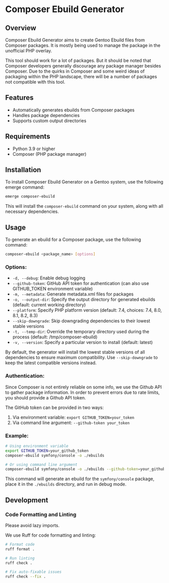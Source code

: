 # Composer Ebuild Generator

## Overview

Composer Ebuild Generator aims to create Gentoo Ebuild files from Composer packages.
It is mostly being used to manage the package in the unofficial PHP overlay.

This tool should work for a lot of packages. But it should be noted that Composer developers generally discourage any package manager besides Composer. Due to the quirks in Composer and some weird ideas of packaging within the PHP landscape, there will be a number of packages not compatible with this tool.

## Features

- Automatically generates ebuilds from Composer packages
- Handles package dependencies
- Supports custom output directories

## Requirements

- Python 3.9 or higher
- Composer (PHP package manager)

## Installation

To install Composer Ebuild Generator on a Gentoo system, use the following emerge command:

```bash
emerge composer-ebuild
```

This will install the `composer-ebuild` command on your system, along with all necessary dependencies.

## Usage

To generate an ebuild for a Composer package, use the following command:

```bash
composer-ebuild <package_name> [options]
```

### Options:

- `-d, --debug`: Enable debug logging
- `--github-token`: GitHub API token for authentication (can also use GITHUB_TOKEN environment variable)
- `-m, --metadata`: Generate metadata.xml files for packages
- `-o, --output-dir`: Specify the output directory for generated ebuilds (default: current working directory)
- `--platform`: Specify PHP platform version (default: 7.4, choices: 7.4, 8.0, 8.1, 8.2, 8.3)
- `--skip-downgrade`: Skip downgrading dependencies to their lowest stable versions
- `-t, --temp-dir`: Override the temporary directory used during the process (default: /tmp/composer-ebuild)
- `-v, --version`: Specify a particular version to install (default: latest)

By default, the generator will install the lowest stable versions of all dependencies to ensure maximum compatibility. Use `--skip-downgrade` to keep the latest compatible versions instead.

### Authentication:

Since Composer is not entirely reliable on some info, we use the Github API to gather package information.
In order to prevent errors due to rate limits, you should provide a Github API token.

The GitHub token can be provided in two ways:
1. Via environment variable: `export GITHUB_TOKEN=your_token`
2. Via command line argument: `--github-token your_token`

### Example:

```bash
# Using environment variable
export GITHUB_TOKEN=your_github_token
composer-ebuild symfony/console -o ./ebuilds

# Or using command line argument
composer-ebuild symfony/console -o ./ebuilds --github-token=your_github_token
```

This command will generate an ebuild for the `symfony/console` package, place it in the `./ebuilds` directory, and run in debug mode.

## Development

### Code Formatting and Linting

Please avoid lazy imports. 

We use Ruff for code formatting and linting:

```bash
# Format code
ruff format .

# Run linting
ruff check .

# Fix auto-fixable issues
ruff check --fix .
```
